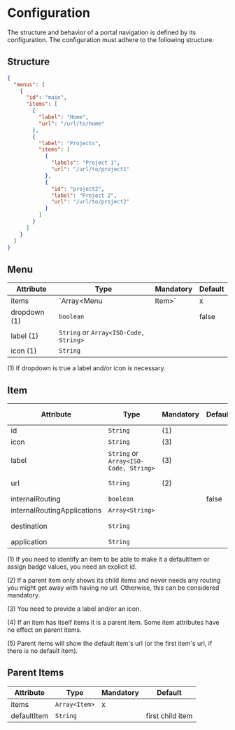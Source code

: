 # Configuration

The structure and behavior of a portal navigation is defined by its configuration. The configuration must
adhere to the following structure.

## Structure

```json
{
  "menus": [
    {
      "id": "main",
      "items": [
        {
          "label": "Home",
          "url": "/url/to/home"
        },
        {
          "label": "Projects",
          "items": [
            {
              "labels": "Project 1",
              "url": "/url/to/project1"
            },
            {
              "id": "project2",
              "label": "Project 2",
              "url": "/url/to/project2"
            }
          ]
        }
      ]
    }
  ]
}
```

## Menu

| Attribute    | Type                                  | Mandatory | Default |
| ------------ | ------------------------------------- | --------- | ------- |
| items        | `Array<Menu|Item>`                    | x         |         |
| dropdown (1) | `boolean`                             |           | false   |
| label (1)    | `String` or `Array<ISO-Code, String>` |           |         |
| icon (1)     | `String`                              |           |         |

(1) If dropdown is true a label and/or icon is necessary.

## Item

| Attribute                   | Type                                  | Mandatory | Default | Menu (4)    |
| --------------------------- | ------------------------------------- | --------- | ------- | ----------- |
| id                          | `String`                              | (1)       |         |             |
| icon                        | `String`                              | (3)       |         |             |
| label                       | `String` or `Array<ISO-Code, String>` | (3)       |         |             |
| url                         | `String`                              | (2)       |         | ignored (5) |
| internalRouting             | `boolean`                             |           | false   | ignored     |
| internalRoutingApplications | `Array<String>`                       |           |         | ignored     |
| destination                 | `String`                              |           |         | ignored (5) |
| application                 | `String`                              |           |         | ignored     |

(1) If you need to identify an item to be able to make it a defaultItem or assign badge values, you need an explicit id.

(2) If a parent item only shows its child items and never needs any routing you might get away with having no url. Otherwise, this can be considered mandatory.

(3) You need to provide a label and/or an icon.

(4) If an item has itself items it is a parent item. Some item attributes have no effect on parent items.

(5) Parent items will show the default item's url (or the first item's url, if there is no default item).

## Parent Items

| Attribute   | Type          | Mandatory | Default          |
| ----------- | ------------- | --------- | ---------------- |
| items       | `Array<Item>` | x         |                  |
| defaultItem | `String`      |           | first child item |

